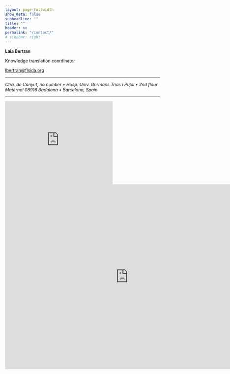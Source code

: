 ```yaml
---
layout: page-fullwidth
show_meta: false
subheadline: ""
title: ""
header: no
permalink: "/contact/"
# sidebar: right
---
```


**Laia Bertran**

Knowledge translation coordinator

[lbertran@flsida.org](mailto:lbertran@flsida.org)

---

*Ctra. de Canyet, no number • Hosp. Univ. Germans Trias i Pujol • 2nd floor Maternal
08916 Badalona • Barcelona, Spain*

---

<iframe class="show-for-small-only b30" style="align: center" src="https://www.google.com/maps/embed?pb=!1m18!1m12!1m3!1d7109.316139026329!2d2.231514706069201!3d41.480448420337304!2m3!1f0!2f0!3f0!3m2!1i1024!2i768!4f13.1!3m3!1m2!1s0x12a4bbec93c6cf4f%3A0x2affc51501536db5!2sHospital%20Germans%20Trias%20i%20Pujol!5e0!3m2!1sen!2ses!4v1610305949038!5m2!1sen!2ses" width="350" height="270" frameborder="0" style="border:0;" allowfullscreen="" aria-hidden="false" tabindex="0"></iframe>

<iframe class="show-for-medium-up" style="align: center" src="https://www.google.com/maps/embed?pb=!1m18!1m12!1m3!1d7109.316139026329!2d2.231514706069201!3d41.480448420337304!2m3!1f0!2f0!3f0!3m2!1i1024!2i768!4f13.1!3m3!1m2!1s0x12a4bbec93c6cf4f%3A0x2affc51501536db5!2sHospital%20Germans%20Trias%20i%20Pujol!5e0!3m2!1sen!2ses!4v1610305949038!5m2!1sen!2ses" width="800" height="600" frameborder="0" style="border:0;" allowfullscreen="" aria-hidden="false" tabindex="0"></iframe>
